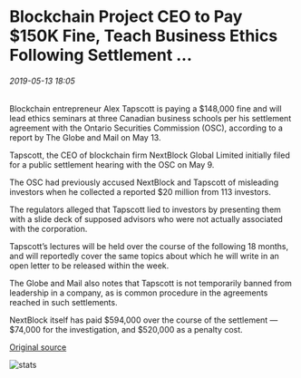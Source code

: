 # Blockchain Project CEO to Pay $150K Fine, Teach Business Ethics Following Settlement ...

###### 2019-05-13 18:05

Blockchain entrepreneur Alex Tapscott is paying a $148,000 fine and will lead ethics seminars at three Canadian business schools per his settlement agreement with the Ontario Securities Commission (OSC), according to a report by The Globe and Mail on May 13.

Tapscott, the CEO of blockchain firm NextBlock Global Limited initially filed for a public settlement hearing with the OSC on May 9.

The OSC had previously accused NextBlock and Tapscott of misleading investors when he collected a reported $20 million from 113 investors.

The regulators alleged that Tapscott lied to investors by presenting them with a slide deck of supposed advisors who were not actually associated with the corporation.

Tapscott’s lectures will be held over the course of the following 18 months, and will reportedly cover the same topics about which he will write in an open letter to be released within the week.

The Globe and Mail also notes that Tapscott is not temporarily banned from leadership in a company, as is common procedure in the agreements reached in such settlements.

NextBlock itself has paid $594,000 over the course of the settlement — $74,000 for the investigation, and $520,000 as a penalty cost.

[Original source](https://cointelegraph.com/news/blockchain-project-ceo-to-pay-150k-fine-teach-business-ethics-following-settlement)

![stats](https://c.statcounter.com/11760860/0/a89fa40b/1/ "stats")